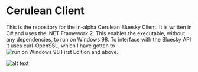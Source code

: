 # Cerulean Client

This is the repository for the in-alpha Cerulean Bluesky Client. It is written in C# and uses the .NET Framework 2. This enables the executable, without any dependencies, to
run on Windows 98. To interface with the Bluesky API it uses curl-OpenSSL, which I have gotten to ![run on Windows 98 First Edition and above.](https://github.com/OmegaAOL/curl-windows98).

![alt text](https://i.imgur.com/bzciwrw.png)
